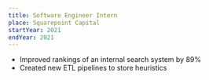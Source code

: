 ```yaml
---
title: Software Engineer Intern
place: Squarepoint Capital
startYear: 2021
endYear: 2021
---
```


<ul>
<li>Improved rankings of an internal search system by 89%</li>
<li>Created new ETL pipelines to store heuristics</li>
</ul>
